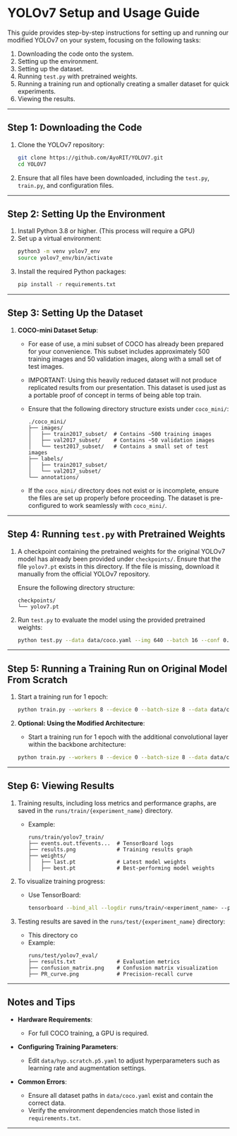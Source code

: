 # YOLOv7 Setup and Usage Guide

This guide provides step-by-step instructions for setting up and running our modified YOLOv7 on your system, focusing on the following tasks:
1. Downloading the code onto the system.
2. Setting up the environment.
3. Setting up the dataset.
4. Running `test.py` with pretrained weights.
5. Running a training run and optionally creating a smaller dataset for quick experiments.
6. Viewing the results.

---

## Step 1: Downloading the Code
1. Clone the YOLOv7 repository:
   ```bash
   git clone https://github.com/AyoRIT/YOLOV7.git
   cd YOLOV7
   ```

2. Ensure that all files have been downloaded, including the `test.py`, `train.py`, and configuration files.

---

## Step 2: Setting Up the Environment
1. Install Python 3.8 or higher. (This process will require a GPU)
2. Set up a virtual environment:
   ```bash
   python3 -m venv yolov7_env
   source yolov7_env/bin/activate
   ```
3. Install the required Python packages:
   ```bash
   pip install -r requirements.txt
   ```

---

## Step 3: Setting Up the Dataset
1. **COCO-mini Dataset Setup**:
   - For ease of use, a mini subset of COCO has already been prepared for your convenience. This subset includes approximately 500 training images and 50 validation images, along with a small set of test images.
   - IMPORTANT: Using this heavily reduced dataset will not produce replicated results from our presentation. This dataset is used just as a portable proof of concept in terms of being able top train.
   - Ensure that the following directory structure exists under `coco_mini/`:

     ```
     ./coco_mini/
     ├── images/
     │   ├── train2017_subset/  # Contains ~500 training images
     │   ├── val2017_subset/    # Contains ~50 validation images
     │   └── test2017_subset/   # Contains a small set of test images
     ├── labels/
     │   ├── train2017_subset/
     │   └── val2017_subset/
     └── annotations/
     ```

   - If the `coco_mini/` directory does not exist or is incomplete, ensure the files are set up properly before proceeding. The dataset is pre-configured to work seamlessly with `coco_mini/`.

---

## Step 4: Running `test.py` with Pretrained Weights
1. A checkpoint containing the pretrained weights for the original YOLOv7 model has already been provided under `checkpoints/`. Ensure that the file `yolov7.pt` exists in this directory. If the file is missing, download it manually from the official YOLOv7 repository.

   Ensure the following directory structure:
   ```
   checkpoints/
   └── yolov7.pt
   ```

2. Run `test.py` to evaluate the model using the provided pretrained weights:
   ```bash
   python test.py --data data/coco.yaml --img 640 --batch 16 --conf 0.001 --iou 0.65 --device 0 --weights checkpoints/yolov7.pt --name yolov7_eval
   ```

---

## Step 5: Running a Training Run on Original Model From Scratch
1. Start a training run for 1 epoch:
   ```bash
   python train.py --workers 8 --device 0 --batch-size 8 --data data/coco.yaml --img 640 640 --cfg cfg/training/yolov7.yaml --weights '' --name yolov7_train --hyp data/hyp.scratch.p5.yaml --epochs 1
   ```

2. **Optional: Using the Modified Architecture**:
   - Start a training run for 1 epoch with the additional convolutional layer within the backbone architecture:
    ```bash
    python train.py --workers 8 --device 0 --batch-size 8 --data data/coco.yaml --img 640 640 --cfg cfg/training/yolov7_ML.yaml --weights '' --name yolov7_modified_train --hyp data/hyp.scratch.p5.yaml --epochs 1
     ```

---

## Step 6: Viewing Results
1. Training results, including loss metrics and performance graphs, are saved in the `runs/train/{experiment_name}` directory.
   - Example:
     ```
     runs/train/yolov7_train/
     ├── events.out.tfevents...  # TensorBoard logs
     ├── results.png             # Training results graph
     ├── weights/
     │   ├── last.pt             # Latest model weights
     │   ├── best.pt             # Best-performing model weights
     ```

2. To visualize training progress:
   - Use TensorBoard:
     ```bash
     tensorboard --bind_all --logdir runs/train/<experiment_name> --port 6006
     ```

3. Testing results are saved in the `runs/test/{experiment_name}` directory:
   - This directory co
   - Example:
     ```
     runs/test/yolov7_eval/
     ├── results.txt             # Evaluation metrics
     ├── confusion_matrix.png    # Confusion matrix visualization
     ├── PR_curve.png            # Precision-recall curve
     ```

---

## Notes and Tips
- **Hardware Requirements**:
   - For full COCO training, a GPU is required.

- **Configuring Training Parameters**:
   - Edit `data/hyp.scratch.p5.yaml` to adjust hyperparameters such as learning rate and augmentation settings.

- **Common Errors**:
   - Ensure all dataset paths in `data/coco.yaml` exist and contain the correct data.
   - Verify the environment dependencies match those listed in `requirements.txt`.

--- 
